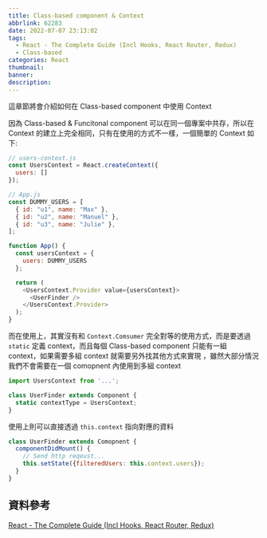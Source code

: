 ```yaml
---
title: Class-based component & Context
abbrlink: 62283
date: 2022-07-07 23:13:02
tags:
  - React - The Complete Guide (Incl Hooks, React Router, Redux)
  - Class-based
categories: React
thumbnail:
banner:
description:
---
```


這章節將會介紹如何在 Class-based component 中使用 Context

<!-- more -->

因為 Class-based & Funcitonal component 可以在同一個專案中共存，所以在 Context 的建立上完全相同，只有在使用的方式不一樣，一個簡單的 Context 如下:

```js
// users-context.js
const UsersContext = React.createContext({
  users: []
});

// App.js
const DUMMY_USERS = [
  { id: "u1", name: "Max" },
  { id: "u2", name: "Manuel" },
  { id: "u3", name: "Julie" },
];

function App() {
  const usersContext = {
    users: DUMMY_USERS
  };

  return (
    <UsersContext.Provider value={usersContext}>
      <UserFinder />
    </UsersContext.Provider>
  );
}
```

而在使用上，其實沒有和 `Context.Comsumer` 完全對等的使用方式，而是要透過 `static` 定義 context，而且每個 Class-based component 只能有一組 context，如果需要多組 context 就需要另外找其他方式來實現 ，雖然大部分情況我們不會需要在一個 comopnent 內使用到多組 context

```js
import UsersContext from '...';

class UserFinder extends Component {
  static contextType = UsersContext;
} 
```

使用上則可以直接透過 `this.context` 指向對應的資料

```js
class UserFinder extends Comopnent {
  componentDidMount() {
    // Send http reqeust...
    this.setState({filteredUsers: this.context.users});
  }
}
```

## 資料參考

[React - The Complete Guide (Incl Hooks, React Router, Redux)](https://www.udemy.com/course/react-the-complete-guide-incl-redux/)
